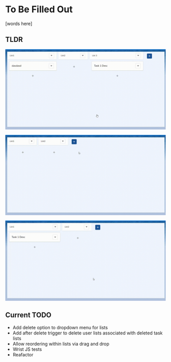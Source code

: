 # To Be Filled Out

[words here]

## TLDR

![Drag and drop/delete tasks](docs\media\drag_n_drop.gif)

![Create tasks](docs\media\create_task.gif)

![Create lists](docs\media\create_list.gif)

## Current TODO

* Add delete option to dropdown menu for lists
* Add after delete trigger to delete user lists associated with deleted task lists
* Allow reordering within lists via drag and drop
* Wrist JS tests
* Reafactor
